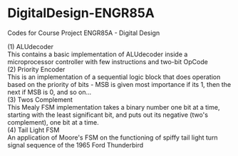 # DigitalDesign-ENGR85A
Codes for Course Project ENGR85A - Digital Design

(1) ALUdecoder
<br>
    This contains a basic implementation of ALUdecoder inside a microprocessor controller with few instructions and two-bit OpCode 
<br>
(2) Priority Encoder
<br>
    This is an implementation of a sequential logic block that does operation based on the priority of bits - MSB is given most importance if its 1, then the next if MSB is 0, and so on...
<br>
(3) Twos Complement
<br>
    This Mealy FSM implementation takes a binary number one bit at a time, starting with the least significant bit, and puts out its negative (two's complement), one bit at a time.
<br>
(4) Tail Light FSM
<br>
    An application of Moore's FSM on the functioning of spiffy tail light turn signal sequence of the 1965 Ford Thunderbird
